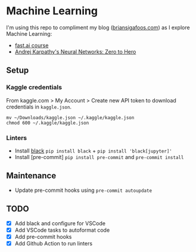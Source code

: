 # Machine Learning

I'm using this repo to compliment my blog ([briansigafoos.com](https://briansigafoos.com/)) as I explore Machine Learning:

- [fast.ai course](https://course.fast.ai/)
- [Andrej Karpathy's Neural Networks: Zero to Hero](https://www.youtube.com/playlist?list=PLAqhIrjkxbuWI23v9cThsA9GvCAUhRvKZ)

## Setup

### Kaggle credentials

From kaggle.com > My Account > Create new API token to download credentials in `kaggle.json`.

```shell
mv ~/Downloads/kaggle.json ~/.kaggle/kaggle.json
chmod 600 ~/.kaggle/kaggle.json
```

### Linters

- Install [black](https://github.com/psf/black) `pip install black` + `pip install 'black[jupyter]'`
- Install [pre-commit] `pip install pre-commit` and `pre-commit install`

## Maintenance

- Update pre-commit hooks using `pre-commit autoupdate`

## TODO

- [x] Add black and configure for VSCode
- [x] Add VSCode tasks to autoformat code
- [x] Add pre-commit hooks
- [x] Add Github Action to run linters
